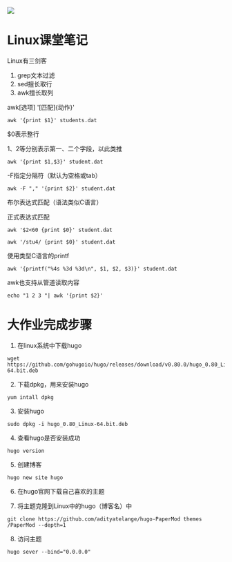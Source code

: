 ![](https://tse2-mm.cn.bing.net/th/id/OIP-C.Ti0lzGMvFXvb5XDr5YLLdgHaHC?w=162&h=180&c=7&r=0&o=5&dpr=1.3&pid=1.7)
# Linux课堂笔记

Linux有三剑客

1. grep文本过滤
2. sed擅长取行
3. awk擅长取列
   
awk[选项] '[匹配]{动作}'
```
awk '{print $1}' students.dat
```

$0表示整行

$1、$2等分别表示第一、二个字段，以此类推
```
awk '{print $1,$3}' student.dat
```

-F指定分隔符（默认为空格或tab）
```
awk -F "," '{print $2}' student.dat
```

布尔表达式匹配（语法类似C语言）

正式表达式匹配
```
awk '$2<60 {print $0}' student.dat
```

```
awk '/stu4/ {print $0}' student.dat
```

使用类型C语言的printf
```
awk '{printf("%4s %3d %3d\n", $1, $2, $3)}' student.dat
```

awk也支持从管道读取内容
```
echo "1 2 3 "| awk '{print $2}'
```


# 大作业完成步骤

1. 在linux系统中下载hugo
```
wget https://github.com/gohugoio/hugo/releases/download/v0.80.0/hugo_0.80_Linux-64.bit.deb
```
2. 下载dpkg，用来安装hugo
```
yum intall dpkg 
```
3. 安装hugo
```
sudo dpkg -i hugo_0.80_Linux-64.bit.deb
```
4. 查看hugo是否安装成功
```
hugo version
```
5. 创建博客
```
hugo new site hugo
```
6. 在hugo官网下载自己喜欢的主题
   

7. 将主题克隆到Linux中的hugo（博客名）中
```
git clone https://github.com/adityatelange/hugo-PaperMod themes /PaperMod --depth=1
```
8. 访问主题
```
hugo sever --bind="0.0.0.0"
```
